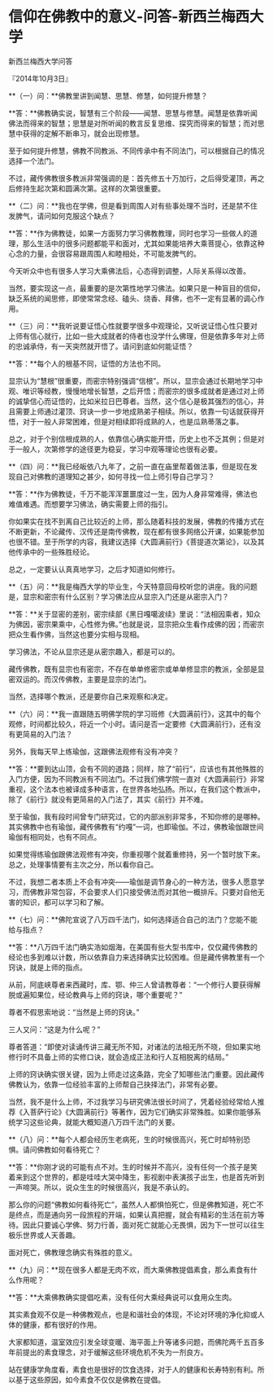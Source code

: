 # 信仰在佛教中的意义-问答-新西兰梅西大学

新西兰梅西大学问答

『2014年10月3日』

**（一）问：**佛教里讲到闻慧、思慧、修慧，如何提升修慧？

**答：**佛教确实说，智慧有三个阶段——闻慧、思慧与修慧。闻慧是依靠听闻佛法而得来的智慧；思慧是对所听闻的教言反复思维、探究而得来的智慧；而对思慧中获得的定解不断串习，就会出现修慧。

至于如何提升修慧，佛教不同教派、不同传承中有不同法门，可以根据自己的情况选择一个法门。

不过，藏传佛教很多教派非常强调的是：首先修五十万加行，之后得受灌顶，再之后修持生起次第和圆满次第。这样的次第很重要。

**（二）问：**我也在学佛，但是看到周围人对有些事处理不当时，还是禁不住发脾气，请问如何克服这个缺点？

**答：**作为佛教徒，如果一方面努力学习佛教教理，同时也学习一些做人的道理，那么生活中的很多问题都能平和面对，尤其如果能培养大乘菩提心，依靠这种心念的力量，会很容易跟周围人和睦相处，不可能发脾气的。

今天听众中也有很多人学习大乘佛法后，心态得到调整，人际关系得以改善。

当然，要实现这一点，最重要的是次第性地学习佛法。如果只是一种盲目的信仰，缺乏系统的闻思修，即使常常念经、磕头、烧香、拜佛，也不一定有显著的调心作用。

**（三）问：**我听说要证悟心性就要学很多中观理论，又听说证悟心性只要对上师有信心就行，比如一些大成就者的侍者也没学什么佛理，但是依靠多年对上师的忠诚承侍，有一天突然就开悟了。请问到底如何能证悟？

**答：**每个人的根基不同，证悟的方法也不同。

显宗认为“慧根”很重要，而密宗特别强调“信根”。所以，显宗会通过长期地学习中观、唯识等经教，慢慢地增长智慧，之后开悟；而密宗的很多成就者是通过对上师的诚挚信心而证悟的，比如米拉日巴尊者。当然，这个信心是极其强烈的信心，并且需要上师通过灌顶、窍诀一步一步地成熟弟子相续。所以，依靠一句话就获得开悟，对于一般人非常困难，但是对相续即将成熟的人，也是瓜熟蒂落之事。

总之，对于个别信根成熟的人，依靠信心确实能开悟，历史上也不乏其例；但是对于一般人，次第修学的途径更为稳妥，学习中观等理论也很有必要。

**（四）问：**我已经皈依八九年了，之前一直在庙里帮着做法事，但是现在发现自己对佛教的道理知之甚少，如何寻找一位上师引导自己学习？

**答：**作为佛教徒，千万不能浑浑噩噩度过一生，因为人身非常难得，佛法也难值难遇。而想要学习佛法，确实需要上师的指引。

你如果实在找不到离自己比较近的上师，那么随着科技的发展，佛教的传播方式在不断更新，不论藏传、汉传还是南传佛教，现在都有很多网络公开课，如果能参加也很不错。至于所学的内容，我建议选择《大圆满前行》《菩提道次第论》，以及其他传承中的一些殊胜经论。

总之，一定要认认真真地学习，之后才知道如何修行。

**（五）问：**我是梅西大学的毕业生，今天特意回母校听您的讲座。我的问题是，显宗和密宗有什么区别？学习佛法应从显宗入门还是从密宗入门？

**答：**关于显密的差别，密宗续部《黑日嘎噶波续》里说：“法相因乘者，知众为佛因，密宗果乘中，心性修为佛。”也就是说，显宗把众生看作成佛的因；而密宗把众生看作佛，当然这也要分实相与现相。

学习佛法，不论从显宗还是从密宗趣入，都是可以的。

藏传佛教，既有显宗也有密宗，不存在单单修密宗或单单修显宗的教派，全部是显密双运的。而汉传佛教，主要是显宗的法门。

当然，选择哪个教派，还是要你自己来观察和决定。

**（六）问：**我一直跟随五明佛学院的学习班修《大圆满前行》，这其中的每个观修，时间都比较久，将近一个小时。请问是否一定要修《大圆满前行》，还有没有更简易的入门法？

另外，我每天早上练瑜伽，这跟佛法观修有没有冲突？

**答：**要到达山顶，会有不同的道路；同样，除了“前行”，应该也有其他殊胜的入门方便，因为不同教派有不同法门。不过我们佛学院一直对《大圆满前行》非常重视，这个法本也被译成多种语言，在世界各地弘扬。所以，在我们这个教派中，除了《前行》就没有更简易的入门法了，其实《前行》并不难。

至于瑜伽，我有段时间曾专门研究过，它的内部派别非常多，不知你修的是哪种。其实佛教中也有瑜伽，藏传佛教有“约嘎”一词，也即瑜伽。不过，佛教瑜伽跟世间瑜伽有相同处，也有不同点。

如果觉得练瑜伽跟佛法观修有冲突，你重视哪个就着重修持，另一个暂时放下来。总之，处理事情要有主次之分，所以看你自己。

不过，我想二者本质上不会有冲突——瑜伽是调节身心的一种方法，很多人愿意学习，而佛教非常包容，不会要求人们只接受佛法而对其他一概排斥。只要对自他无害的知识，都可以学习和了解。

**（七）问：**佛陀宣说了八万四千法门，如何选择适合自己的法门？您能不能给与指点？

**答：**八万四千法门确实浩如烟海，在美国有些大型书库中，仅仅藏传佛教的经论也多到难以计数，所以依靠自力来选择确实比较困难。但是藏传佛教里有一个窍诀，就是上师的指点。

从前，阿底峡尊者来西藏时，库、鄂、仲三人曾请教尊者：“一个修行人要获得解脱或遍知果位，经论教典与上师的窍诀，哪个重要呢？”

尊者不假思索地说：“当然是上师的窍诀。”

三人又问：“这是为什么呢？”

尊者答道：“即使对读诵传讲三藏无所不知，对诸法的法相无所不晓，但如果实地修行时不具备上师的实修口诀，就会造成正法和行人互相脱离的结局。”

上师的窍诀确实很关键，因为上师走过这条路，完全了知哪些法门重要。因此藏传佛教认为，依靠一位经验丰富的上师帮自己抉择法门，非常有必要。

当然，我不是什么上师，不过我学习与研究佛法很长时间了，凭着经验经常给人推荐《入菩萨行论》《大圆满前行》等著作，因为它们确实非常殊胜。如果你能够系统学习这些论典，就能大概知道八万四千法门的关要。

**（八）问：**每个人都会经历生老病死，生的时候很高兴，死亡时却特别恐惧。请问佛教如何看待死亡？

**答：**你刚才说的可能有点不对。生的时候并不高兴，没有任何一个孩子是笑着来到这个世界的，都是哇哇大哭中降生，影视剧中表演孩子出生，也是首先听到一声啼哭。所以，说众生生的时候很高兴，我是不承认的。

那么你的问题“佛教如何看待死亡”，虽然人人都惧怕死亡，但是佛教知道，死亡不是终点，而是通向另一段旅程的开端，如果认真把握，就会有精彩的生活在前方等待。因此只要诚心学佛、努力行善，面对死亡就能心无畏惧，因为下一世可以往生极乐世界或人天善趣。

面对死亡，佛教理念确实有殊胜的意义。

**（九）问：**现在很多人都是无肉不欢，而大乘佛教提倡素食，那么素食有什么作用呢？

**答：**大乘佛教确实提倡吃素，没有任何大乘经典说可以食用众生肉。

其实素食观不仅是一种佛教观点，也是和谐社会的体现，不论对环境的净化抑或人体的健康，都有很好的作用。

大家都知道，温室效应引发全球变暖、海平面上升等诸多问题，而佛陀两千五百多年前提出的素食理念，对于缓解这些环境危机不失为一剂良方。

站在健康学角度看，素食也是很好的饮食选择，对于人的健康和长寿特别有利。所以基于这些原因，如今素食不仅仅是佛教在提倡。

